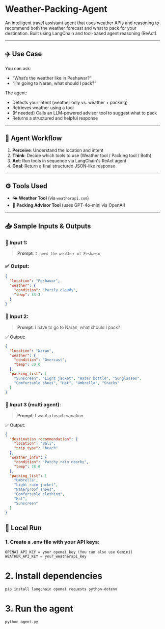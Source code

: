 # Weather-Packing-Agent

An intelligent travel assistant agent that uses weather APIs and reasoning to recommend both the weather forecast and what to pack for your destination. Built using LangChain and tool-based agent reasoning (ReAct).

---

## ✈️ Use Case

You can ask:
- “What’s the weather like in Peshawar?”
- “I’m going to Naran, what should I pack?”

The agent:
- Detects your intent (weather only vs. weather + packing)
- Retrieves weather using a tool
- (If needed) Calls an LLM-powered advisor tool to suggest what to pack
- Returns a structured and helpful response

---

## 🧠 Agent Workflow

1. **Perceive**: Understand the location and intent  
2. **Think**: Decide which tools to use (Weather tool / Packing tool / Both)  
3. **Act**: Run tools in sequence via LangChain's ReAct agent  
4. **Goal**: Return a final structured JSON-like response  

---

## ⚙️ Tools Used

- 🌤️ **Weather Tool** (via `weatherapi.com`)
- 🧳 **Packing Advisor Tool** (uses GPT-4o-mini via OpenAI)

---

## 📥 Sample Inputs & Outputs

### 🔸 Input 1:
> **Prompt**: `I need the weather of Peshawar`

### ✅ Output:
```json
{
  "location": "Peshawar",
  "weather": {
    "condition": "Partly cloudy",
    "temp": 33.3
  }
}
```

### 🔸 Input 2:
> **Prompt**: I have to go to Naran, what should I pack?

✅ Output:
```json
{
  "location": "Naran",
  "weather": {
    "condition": "Overcast",
    "temp": 30.0
  },
  "packing_list": [
    "Sunscreen", "Light jacket", "Water bottle", "Sunglasses",
    "Comfortable shoes", "Hat", "Umbrella", "Snacks"
  ]
}
```

### 🔸 Input 3 (multi agent):
> **Prompt**: I want a beach vacation

✅ Output:
```json
{
  "destination_recommendation": {
    "location": "Bali",
    "trip_type": "beach"
  },
  "weather_info": {
    "condition": "Patchy rain nearby",
    "temp": 28.6
  },
  "packing_list": [
    "Umbrella",
    "Light rain jacket",
    "Waterproof shoes",
    "Comfortable clothing",
    "Hat",
    "Sunscreen"
  ]
}
```

## 🧪 Local Run

### 1. Create a .env file with your API keys:
```
OPENAI_API_KEY = your_openai_key (You can also use Gemini)
WEATHER_API_KEY = your_weatherapi_key
```
# 2. Install dependencies
```
pip install langchain openai requests python-dotenv
```

# 3. Run the agent
```
python agent.py
```